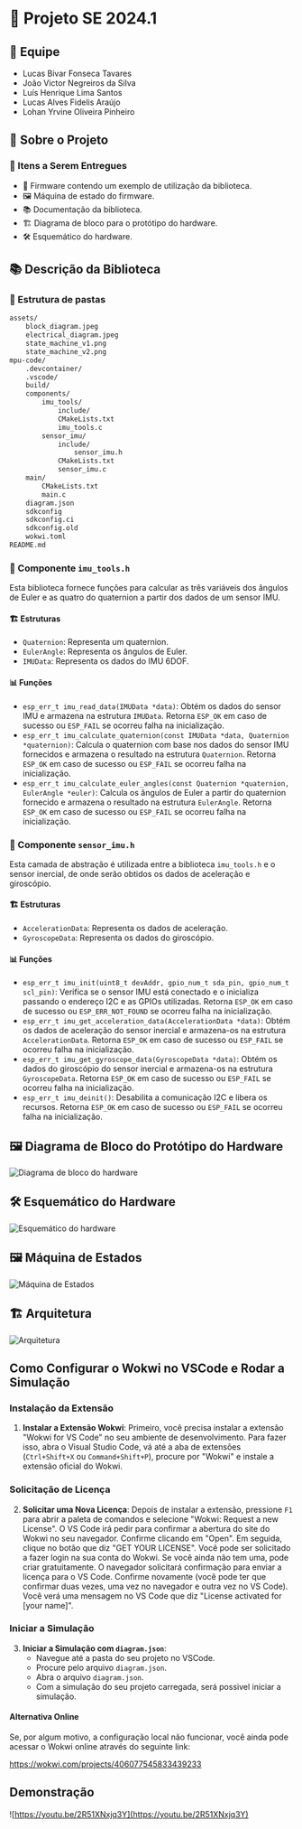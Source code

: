 # 🚀 Projeto SE 2024.1

## 👥 Equipe

- Lucas Bivar Fonseca Tavares
- João Victor Negreiros da Silva
- Luís Henrique Lima Santos
- Lucas Alves Fidelis Araújo
- Lohan Yrvine Oliveira Pinheiro

## 📝 Sobre o Projeto

### 🎯 Itens a Serem Entregues

- 🧩 Firmware contendo um exemplo de utilização da biblioteca.
- 🖼️ Máquina de estado do firmware.
- 📚 Documentação da biblioteca.
- 🏗️ Diagrama de bloco para o protótipo do hardware.
- 🛠️ Esquemático do hardware.

## 📚 Descrição da Biblioteca

### 📁 Estrutura de pastas

```txt
assets/
    block_diagram.jpeg
    electrical_diagram.jpeg
    state_machine_v1.png
    state_machine_v2.png
mpu-code/
    .devcontainer/
    .vscode/
    build/
    components/
        imu_tools/
            include/
            CMakeLists.txt
            imu_tools.c
        sensor_imu/
            include/
                sensor_imu.h
            CMakeLists.txt
            sensor_imu.c
    main/
        CMakeLists.txt
        main.c
    diagram.json
    sdkconfig
    sdkconfig.ci
    sdkconfig.old
    wokwi.toml
README.md
```

### 📁 Componente `imu_tools.h`

Esta biblioteca fornece funções para calcular as três variáveis dos ângulos de Euler e as quatro do quaternion a partir dos dados de um sensor IMU.

#### 🏗️ Estruturas

- `Quaternion`: Representa um quaternion.
- `EulerAngle`: Representa os ângulos de Euler.
- `IMUData`: Representa os dados do IMU 6DOF.

#### 📊 Funções

- `esp_err_t imu_read_data(IMUData *data)`: Obtém os dados do sensor IMU e armazena na estrutura `IMUData`. Retorna `ESP_OK` em caso de sucesso ou `ESP_FAIL` se ocorreu falha na inicialização.
- `esp_err_t imu_calculate_quaternion(const IMUData *data, Quaternion *quaternion)`: Calcula o quaternion com base nos dados do sensor IMU fornecidos e armazena o resultado na estrutura `Quaternion`. Retorna `ESP_OK` em caso de sucesso ou `ESP_FAIL` se ocorreu falha na inicialização.
- `esp_err_t imu_calculate_euler_angles(const Quaternion *quaternion, EulerAngle *euler)`: Calcula os ângulos de Euler a partir do quaternion fornecido e armazena o resultado na estrutura `EulerAngle`. Retorna `ESP_OK` em caso de sucesso ou `ESP_FAIL` se ocorreu falha na inicialização.

### 📁 Componente `sensor_imu.h`

Esta camada de abstração é utilizada entre a biblioteca `imu_tools.h` e o sensor inercial, de onde serão obtidos os dados de aceleração e giroscópio.

#### 🏗️ Estruturas

- `AccelerationData`: Representa os dados de aceleração.
- `GyroscopeData`: Representa os dados do giroscópio.

#### 📊 Funções

- `esp_err_t imu_init(uint8_t devAddr, gpio_num_t sda_pin, gpio_num_t scl_pin)`: Verifica se o sensor IMU está conectado e o inicializa passando o endereço I2C e as GPIOs utilizadas. Retorna `ESP_OK` em caso de sucesso ou `ESP_ERR_NOT_FOUND` se ocorreu falha na inicialização.
- `esp_err_t imu_get_acceleration_data(AccelerationData *data)`: Obtém os dados de aceleração do sensor inercial e armazena-os na estrutura `AccelerationData`. Retorna `ESP_OK` em caso de sucesso ou `ESP_FAIL` se ocorreu falha na inicialização.
- `esp_err_t imu_get_gyroscope_data(GyroscopeData *data)`: Obtém os dados do giroscópio do sensor inercial e armazena-os na estrutura `GyroscopeData`. Retorna `ESP_OK` em caso de sucesso ou `ESP_FAIL` se ocorreu falha na inicialização.
- `esp_err_t imu_deinit()`: Desabilita a comunicação I2C e libera os recursos. Retorna `ESP_OK` em caso de sucesso ou `ESP_FAIL` se ocorreu falha na inicialização.

## 🖼️ Diagrama de Bloco do Protótipo do Hardware

![Diagrama de bloco do hardware](assets/block_diagram.jpeg "Diagrama de bloco do protótipo do hardware")

## 🛠️ Esquemático do Hardware

![Esquemático do hardware](assets/electrical%20diagram.jpeg "Esquemático do protótipo do hardware")

## 🖼️ Máquina de Estados

![Máquina de Estados](assets/state_machine_v3.png "Máquina de Estados")

## 🏗️ Arquitetura

![Arquitetura](assets/arquitetura.png "Arquitetura")

## Como Configurar o Wokwi no VSCode e Rodar a Simulação

### Instalação da Extensão

1. **Instalar a Extensão Wokwi**: Primeiro, você precisa instalar a extensão "Wokwi for VS Code" no seu ambiente de desenvolvimento. Para fazer isso, abra o Visual Studio Code, vá até a aba de extensões (`Ctrl+Shift+X` ou `Command+Shift+P`), procure por "Wokwi" e instale a extensão oficial do Wokwi.

### Solicitação de Licença

2. **Solicitar uma Nova Licença**: Depois de instalar a extensão, pressione `F1` para abrir a paleta de comandos e selecione "Wokwi: Request a new License". O VS Code irá pedir para confirmar a abertura do site do Wokwi no seu navegador. Confirme clicando em "Open". Em seguida, clique no botão que diz "GET YOUR LICENSE". Você pode ser solicitado a fazer login na sua conta do Wokwi. Se você ainda não tem uma, pode criar gratuitamente. O navegador solicitará confirmação para enviar a licença para o VS Code. Confirme novamente (você pode ter que confirmar duas vezes, uma vez no navegador e outra vez no VS Code). Você verá uma mensagem no VS Code que diz "License activated for [your name]".

### Iniciar a Simulação

3. **Iniciar a Simulação com `diagram.json`**:
   - Navegue até a pasta do seu projeto no VSCode.
   - Procure pelo arquivo `diagram.json`.
   - Abra o arquivo `diagram.json`.
   - Com a simulação do seu projeto carregada, será possivel iniciar a simulação.

#### Alternativa Online

Se, por algum motivo, a configuração local não funcionar, você ainda pode acessar o Wokwi online através do seguinte link:

https://wokwi.com/projects/406077545833439233


## Demonstração

![https://youtu.be/2R51XNxjq3Y](https://youtu.be/2R51XNxjq3Y)